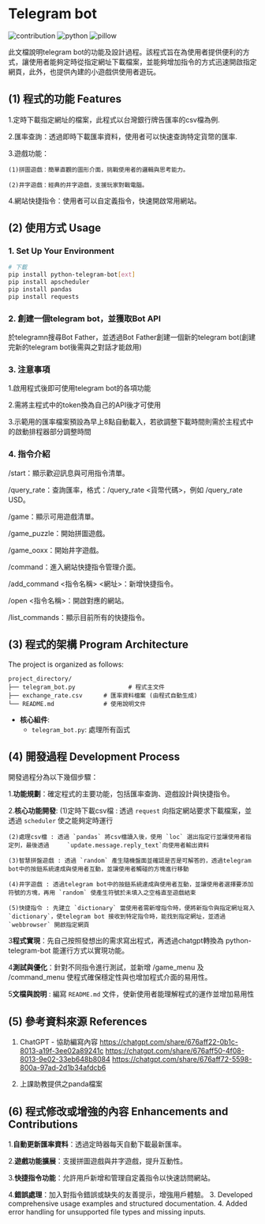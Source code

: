 # Telegram bot 

![contribution](https://img.shields.io/badge/contributions-welcome-blue)
![python](https://img.shields.io/badge/Python-3.9_or_later-green)
![pillow](https://img.shields.io/badge/Pillow-9.0_or_later-green)

此文檔說明telegram bot的功能及設計過程。該程式旨在為使用者提供便利的方式，讓使用者能夠定時從指定網址下載檔案，並能夠增加指令的方式迅速開啟指定網頁，此外，也提供內建的小遊戲供使用者遊玩。

## (1) 程式的功能 Features

1.定時下載指定網址的檔案，此程式以台灣銀行牌告匯率的csv檔為例.

2.匯率查詢：透過即時下載匯率資料，使用者可以快速查詢特定貨幣的匯率.

3.遊戲功能：

    (1)拼圖遊戲：簡單直觀的圖形介面，挑戰使用者的邏輯與思考能力。
    
    (2)井字遊戲：經典的井字遊戲，支援玩家對戰電腦。
    
4.網站快捷指令：使用者可以自定義指令，快速開啟常用網站。


## (2) 使用方式 Usage

### 1. Set Up Your Environment

```bash
# 下載
pip install python-telegram-bot[ext]
pip install apscheduler
pip install pandas
pip install requests

```
### 2. 創建一個telegram bot，並獲取Bot API
於telegramn搜尋Bot Father，並透過Bot Father創建一個新的telegram bot(創建完新的telegram bot後需與之對話才能啟用)

### 3. 注意事項

1.啟用程式後即可使用telegram bot的各項功能

2.需將主程式中的token換為自己的API後才可使用

3.示範用的匯率檔案預設為早上8點自動載入，若欲調整下載時間則需於主程式中的啟動排程器部分調整時間

### 4. 指令介紹

/start：顯示歡迎訊息與可用指令清單。

/query_rate：查詢匯率，格式：/query_rate <貨幣代碼>，例如 /query_rate USD。

/game：顯示可用遊戲清單。

/game_puzzle：開始拼圖遊戲。

/game_ooxx：開始井字遊戲。

/command：進入網站快捷指令管理介面。

/add_command <指令名稱> <網址>：新增快捷指令。

/open <指令名稱>：開啟對應的網站。

/list_commands：顯示目前所有的快捷指令。


## (3) 程式的架構 Program Architecture

The project is organized as follows:

```
project_directory/
├── telegram_bot.py               # 程式主文件
├── exchange_rate.csv      # 匯率資料檔案 (由程式自動生成)
└── README.md              # 使用說明文件
```

- **核心組件**:
  - `telegram_bot.py`: 處理所有函式
    
## (4) 開發過程 Development Process

開發過程分為以下幾個步驟：

1.**功能規劃**：確定程式的主要功能，包括匯率查詢、遊戲設計與快捷指令。

2.**核心功能開發**:
    (1)定時下載csv檔 : 透過 `request` 向指定網站要求下載檔案，並透過 `scheduler` 使之能夠定時運行

    (2)處理csv檔 : 透過 `pandas` 將csv檔讀入後，使用 `loc` 選出指定行並讓使用者指定列，最後透過     `update.message.reply_text`向使用者輸出資料
    
    (3)智慧拼盤遊戲 : 透過 `random` 產生隨機盤面並確認是否是可解答的，透過telegram bot中的按鈕系統達成與使用者互動，並讓使用者觸碰的方塊進行移動

    (4)井字遊戲 : 透過telegram bot中的按鈕系統達成與使用者互動，並讓使用者選擇要添加符號的方塊，再用 `random` 使產生符號於未填入之空格直至遊戲結束

    (5)快捷指令 : 先建立 `dictionary` 當使用者需新增指令時，便將新指令與指定網址寫入 `dictionary`，使telegram bot 接收到特定指令時，能找到指定網址，並透過 `webbrowser` 開啟指定網頁
    
3**程式實現**：先自己按照發想出的需求寫出程式，再透過chatgpt轉換為 python-telegram-bot 能運行方式以實現功能。

4**測試與優化**：針對不同指令進行測試，並新增 /game_menu 及 /command_menu 使程式確保穩定性與也增加程式介面的易用性。

5**文檔與說明** : 編寫 `README.md` 文件，使新使用者能理解程式的運作並增加易用性

## (5) 參考資料來源 References

1. ChatGPT - 協助編寫內容 <https://chatgpt.com/share/676aff22-0b1c-8013-a19f-3ee02a89241c> <https://chatgpt.com/share/676aff50-4f08-8013-9e02-33eb648b8084> <https://chatgpt.com/share/676aff72-5598-800a-97ad-2d1b34afdcb6>

2. 上課助教提供之panda檔案

## (6) 程式修改或增強的內容 Enhancements and Contributions

1.**自動更新匯率資料**：透過定時器每天自動下載最新匯率。

2.**遊戲功能擴展**：支援拼圖遊戲與井字遊戲，提升互動性。

3.**快捷指令功能**：允許用戶新增和管理自定義指令以快速訪問網站。

4.**錯誤處理**：加入對指令錯誤或缺失的友善提示，增強用戶體驗。
3. Developed comprehensive usage examples and structured documentation.
4. Added error handling for unsupported file types and missing inputs.
